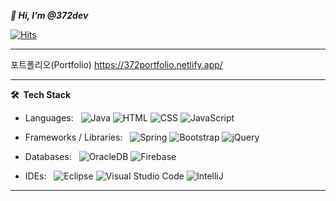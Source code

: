 ***👋 Hi, I’m @372dev***

[![Hits](https://hits.seeyoufarm.com/api/count/incr/badge.svg?url=https%3A%2F%2Fgithub.com%2F372dev&count_bg=%2379C83D&title_bg=%23555555&icon=&icon_color=%23E7E7E7&title=hits&edge_flat=false)](https://hits.seeyoufarm.com)

***
포트폴리오(Portfolio)
https://372portfolio.netlify.app/

***

**🛠 &nbsp;Tech Stack**

- Languages: &nbsp;
  ![Java](https://img.shields.io/badge/Java-ebebeb?style=for-the-badge&logo=java&logoColor=f29111)
  ![HTML](https://img.shields.io/badge/HTML-ebebeb?style=for-the-badge&logo=html5&logoColor=0170ba)
  ![CSS](https://img.shields.io/badge/CSS-ebebeb?&style=for-the-badge&logo=css3&logoColor=e44d26)
  ![JavaScript](https://img.shields.io/badge/JavaScript-ebebeb?style=for-the-badge&logo=javascript&logoColor=F7DF1E)

- Frameworks / Libraries: &nbsp;
  ![Spring](https://img.shields.io/badge/Spring-ebebeb?style=for-the-badge&logo=spring&logoColor=6DB33F)
  ![Bootstrap](https://img.shields.io/badge/Bootstrap-ebebeb?style=for-the-badge&logo=bootstrap&logoColor=563D7C)
  ![jQuery](https://img.shields.io/badge/jQuery-ebebeb?style=for-the-badge&logo=jquery&logoColor=blue)

- Databases:  &nbsp;
  ![OracleDB](https://img.shields.io/badge/Oracle%20DB-ebebeb?&style=for-the-badge&logo=oracle&logoColor=F00000)
  ![Firebase](https://img.shields.io/badge/Firebase-ebebeb?style=for-the-badge&logo=firebase)

- IDEs: &nbsp;
  ![Eclipse](https://img.shields.io/badge/Eclipse-ebebeb?style=for-the-badge&logo=eclipse&logoColor=4F0599)
  ![Visual Studio Code](https://img.shields.io/badge/VS%20Code-ebebeb?style=for-the-badge&logo=visual-studio-code&logoColor=008BDD)
  ![IntelliJ](https://img.shields.io/badge/IntelliJ%20IDEA-ebebeb?style=for-the-badge&logo=intelliJ-IDEA&logoColor=black)
  
***
